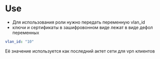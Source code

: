 # Use

* Для использования роли нужно передать переменную vlan_id
* ключи и сертификаты в зашифровонном виде лежат в виде дефол переменных

``` yaml
vlan_id: "10"
```

Её значение используется как последний актет сети для vpn клиентов
